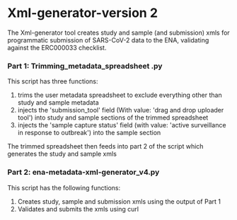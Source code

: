 # Xml-generator-version 2
The Xml-generator tool creates study and sample (and submission) xmls for programmatic submission of SARS-CoV-2 data to the ENA, validating against the ERC000033 checklist.

### Part 1: Trimming_metadata_spreadsheet .py
This script has three functions:
1. trims the user metadata spreadsheet to exclude everything other than study and sample metadata
2. injects the 'submission_tool' field (With value: 'drag and drop uploader tool') into study and sample sections of the trimmed spreadsheet
3. injects the 'sample capture status' field (with value: 'active surveillance in response to outbreak') into the sample section

The trimmed spreadsheet then feeds into part 2 of the script which generates the study and sample xmls

### Part 2: ena-metadata-xml-generator_v4.py
This script has the following functions:
1. Creates study, sample and submission xmls using the output of Part 1
2. Validates and submits the xmls using curl

